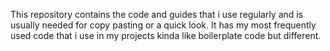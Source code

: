 This repository contains the code and guides that i use regularly and is usually needed for copy pasting or a quick look. It has my most frequently used code that i use in my projects kinda like boilerplate code but different.

